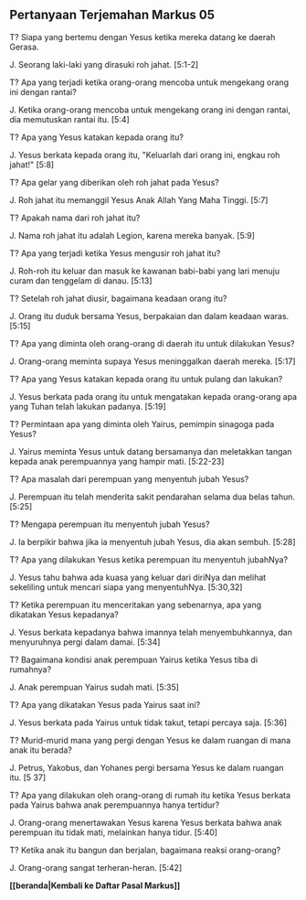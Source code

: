 ## Pertanyaan Terjemahan Markus 05 ##

T? Siapa yang bertemu dengan Yesus ketika mereka datang ke daerah Gerasa.

J. Seorang laki-laki yang dirasuki roh jahat. [5:1-2]

T? Apa yang terjadi ketika orang-orang mencoba untuk mengekang orang ini dengan rantai?

J. Ketika orang-orang mencoba untuk mengekang orang ini dengan rantai, dia memutuskan rantai itu. [5:4]

T? Apa yang Yesus katakan kepada orang itu?

J. Yesus berkata kepada orang itu, "Keluarlah dari orang ini, engkau roh jahat!" [5:8]

T? Apa gelar yang diberikan oleh roh jahat pada Yesus?

J. Roh jahat itu memanggil Yesus Anak Allah Yang Maha Tinggi. [5:7]

T? Apakah nama dari roh jahat itu?

J. Nama roh jahat itu adalah Legion, karena mereka banyak. [5:9]

T? Apa yang terjadi ketika Yesus mengusir roh jahat itu?

J. Roh-roh itu keluar dan masuk ke kawanan babi-babi yang lari menuju curam dan tenggelam di danau. [5:13]

T? Setelah roh jahat diusir, bagaimana keadaan orang itu?

J. Orang itu duduk bersama Yesus, berpakaian dan dalam keadaan waras. [5:15]

T? Apa yang diminta oleh orang-orang di daerah itu untuk dilakukan Yesus?

J. Orang-orang meminta supaya Yesus meninggalkan daerah mereka. [5:17]

T? Apa yang Yesus katakan kepada orang itu untuk pulang dan lakukan?

J. Yesus berkata pada orang itu untuk mengatakan kepada orang-orang apa yang Tuhan telah lakukan padanya. [5:19]

T? Permintaan apa yang diminta oleh Yairus, pemimpin sinagoga pada Yesus?

J. Yairus meminta Yesus untuk datang bersamanya dan meletakkan tangan kepada anak perempuannya yang hampir mati. [5:22-23]

T? Apa masalah dari perempuan yang menyentuh jubah Yesus?

J. Perempuan itu telah menderita sakit pendarahan selama dua belas tahun. [5:25]

T? Mengapa perempuan itu menyentuh jubah Yesus?

J. Ia berpikir bahwa jika ia menyentuh jubah Yesus, dia akan sembuh. [5:28]

T? Apa yang dilakukan Yesus ketika perempuan itu menyentuh jubahNya?

J. Yesus tahu bahwa ada kuasa yang keluar dari diriNya dan melihat sekeliling untuk mencari siapa yang menyentuhNya. [5:30,32]

T? Ketika perempuan itu menceritakan yang sebenarnya, apa yang dikatakan Yesus kepadanya?

J. Yesus berkata kepadanya bahwa imannya telah menyembuhkannya, dan menyuruhnya pergi dalam damai. [5:34]

T? Bagaimana kondisi anak perempuan Yairus ketika Yesus tiba di rumahnya?

J. Anak perempuan Yairus sudah mati. [5:35]

T? Apa yang dikatakan Yesus pada Yairus saat ini?

J. Yesus berkata pada Yairus untuk tidak takut, tetapi percaya saja. [5:36]

T? Murid-murid mana yang pergi dengan Yesus ke dalam ruangan di mana anak itu berada?

J. Petrus, Yakobus, dan Yohanes pergi bersama Yesus ke dalam ruangan itu. [5 37]

T? Apa yang dilakukan oleh orang-orang di rumah itu ketika Yesus berkata pada Yairus bahwa anak perempuannya hanya tertidur?

J. Orang-orang menertawakan Yesus karena Yesus berkata bahwa anak perempuan itu tidak mati, melainkan hanya tidur. [5:40]

T? Ketika anak itu bangun dan berjalan, bagaimana reaksi orang-orang?

J. Orang-orang sangat terheran-heran. [5:42]

__[[beranda|Kembali ke Daftar Pasal Markus]]__

